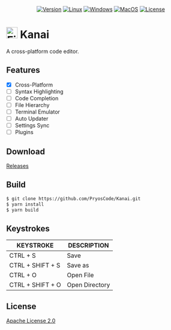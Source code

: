 <p align="center">
    <a href="https://github.com/PryosCode/Kanai/tags"><img alt="Version" src="https://img.shields.io/github/v/release/PryosCode/Kanai?label=Version"></a>
    <a href="https://github.com/PryosCode/Kanai/actions"><img alt="Linux" src="https://github.com/PryosCode/Kanai/actions/workflows/linux.yml/badge.svg"></a>
    <a href="https://github.com/PryosCode/Kanai/actions"><img alt="Windows" src="https://github.com/PryosCode/Kanai/actions/workflows/windows.yml/badge.svg"></a>
    <a href="https://github.com/PryosCode/Kanai/actions"><img alt="MacOS" src="https://github.com/PryosCode/Kanai/actions/workflows/macos.yml/badge.svg"></a>
    <a href="https://github.com/PryosCode/Kanai/blob/master/LICENSE"><img alt="License" src="https://img.shields.io/github/license/PryosCode/Kanai?label=License"></a>
</p>

# <a href="https://github.com/PryosCode/Kanai/blob/master/src/renderer/public/favicon.png"><img src="https://github.com/PryosCode/Kanai/raw/master/src/renderer/public/favicon.png" alt="File" width="30" height="auto"></a> Kanai

A cross-platform code editor.

## Features

- [x] Cross-Platform
- [ ] Syntax Highlighting
- [ ] Code Completion
- [ ] File Hierarchy
- [ ] Terminal Emulator
- [ ] Auto Updater
- [ ] Settings Sync
- [ ] Plugins

## Download

[Releases](https://github.com/PryosCode/Kanai/releases)

## Build

```bash
$ git clone https://github.com/PryosCode/Kanai.git
$ yarn install
$ yarn build
```

## Keystrokes

| KEYSTROKE        | DESCRIPTION    |
|------------------|----------------|
| CTRL + S         | Save           |
| CTRL + SHIFT + S | Save as        |
| CTRL + O         | Open File      |
| CTRL + SHIFT + O | Open Directory |

## License

[Apache License 2.0](https://github.com/PryosCode/Kanai/blob/master/LICENSE)